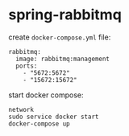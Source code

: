 # spring-rabbitmq

create `docker-compose.yml` file:
```
rabbitmq:
  image: rabbitmq:management
  ports:
    - "5672:5672"
    - "15672:15672"
```

start docker compose:
```
network
sudo service docker start
docker-compose up
```